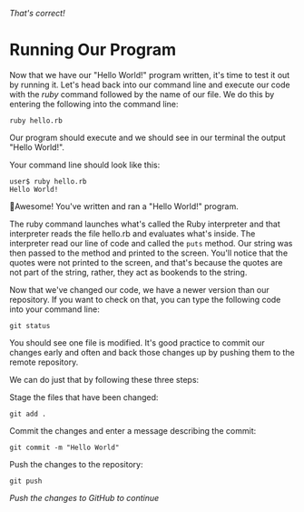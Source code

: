 _That's correct!_

# Running Our Program
Now that we have our "Hello World!" program written, it's time to test it out by running it. Let's head back into our command line and execute our code with the *ruby* command followed by the name of our file. We do this by entering the following into the command line:
```
ruby hello.rb
```
Our program should execute and we should see in our terminal the output "Hello World!".

Your command line should look like this:
```
user$ ruby hello.rb
Hello World!
```
🎊Awesome! You've written and ran a "Hello World!" program.

The ruby command launches what's called the Ruby interpreter and that interpreter reads the file hello.rb and evaluates what's inside. The interpreter read our line of code and called the `puts` method. Our string was then passed to the method and printed to the screen. You'll notice that the quotes were not printed to the screen, and that's because the quotes are not part of the string, rather, they act as bookends to the string.

Now that we've changed our code, we have a newer version than our repository. If you want to check on that, you can type the following code into your command line: 
```
git status
```
You should see one file is modified. It's good practice to commit our changes early and often and back those changes up by pushing them to the remote repository. 

We can do just that by following these three steps:

Stage the files that have been changed: 
```
git add .
```

Commit the changes and enter a message describing the commit: 

```
git commit -m "Hello World"
```

Push the changes to the repository:
```
git push
```

*Push the changes to GitHub to continue*
